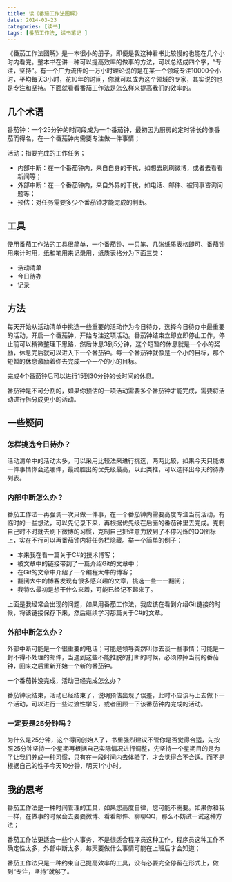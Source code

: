 ```yaml
---
title: 读《番茄工作法图解》
date: 2014-03-23
categories: [读书]
tags: [番茄工作法, 读书笔记 ]
---
```


《番茄工作法图解》是一本很小的册子，即便是我这种看书比较慢的也能在几个小时内看完。整本书在讲一种可以提高效率的做事的方法，可以总结成四个字，“专注，坚持”。有一个广为流传的一万小时理论说的是在某一个领域专注10000个小时，平均每天3小时，花10年的时间，你就可以成为这个领域的专家，其实说的也是专注和坚持。下面就看看番茄工作法是怎么样来提高我们的效率的。

## 几个术语

番茄钟：一个25分钟的时间段成为一个番茄钟，最初因为厨房的定时钟长的像番茄而得名，在一个番茄钟内需要专注做一件事情；

活动：指要完成的工作任务；

* 内部中断：在一个番茄钟内，来自自身的干扰，如想去刷刷微博，或者去看看新闻等；
* 外部中断：在一个番茄钟内，来自外界的干扰，如电话、邮件、被同事咨询问题等；
* 预估：对任务需要多少个番茄钟才能完成的判断。

## 工具

使用番茄工作法的工具很简单，一个番茄钟、一只笔、几张纸质表格即可、番茄钟用来计时用，纸和笔用来记录用，纸质表格分为下面三类：

* 活动清单
* 今日待办
* 记录

## 方法

每天开始从活动清单中挑选一些重要的活动作为今日待办，选择今日待办中最重要的活动，开启一个番茄钟，开始专注这项活动。番茄钟结束立即立即停止工作，停止前可以稍微整理下思路，然后休息3到5分钟，这个短暂的休息就是一个小的奖励，休息完后就可以进入下一个番茄钟。每一个番茄钟就像是一个小的目标，那个短暂的休息激励着你去完成一个一个的小的目标。

完成4个番茄钟后可以进行15到30分钟的长时间的休息。

番茄钟是不可分割的，如果你预估的一项活动需要多个番茄钟才能完成，需要将活动进行拆分成更小的活动。

## 一些疑问

### 怎样挑选今日待办？

活动清单中的活动太多，可以采用比较法来进行挑选，两两比较，如果今天只能做一件事情你会选哪件，最终胜出的优先级最高，以此类推，可以选择出今天的待办列表。

### 内部中断怎么办？

番茄工作法一再强调一次只做一件事，在一个番茄钟内需要高度专注当前活动，有临时的一些想法，可以先记录下来，再根据优先级在后面的番茄钟里去完成。克制自己时不时就去刷下微博的习惯，克制自己把注意力放到了不停闪烁的QQ图标上，实在不行可以再番茄钟内将任务栏隐藏。举一个简单的例子：

* 本来我在看一篇关于C#的技术博客；
* 被文章中的链接带到了一篇介绍Git的文章中；
* 在Git的文章中介绍了一个编程大牛的博客；
* 翻阅大牛的博客发现有很多感兴趣的文章，挑选一些一一翻阅；
* 我特么最初是想干什么来着，可能已经记不起来了。

上面是我经常会出现的问题，如果用番茄工作法，我应该在看到介绍Git链接的时候，将该链接保存下来，然后继续学习那篇关于C#的文章。

### 外部中断怎么办？

外部中断可能是一个很重要的电话；可能是领导突然叫你去谈一些事情；可能是一封不得不处理的邮件，当遇到这些不能推脱的打断的时候，必须停掉当前的番茄钟，回来之后重新开始一个新的番茄钟。

一个番茄钟没完成，活动已经完成怎么办？

番茄钟没结束，活动已经结束了，说明预估出现了误差，此时不应该马上去做下一个活动，可以进行一些过渡性学习，或者回顾一下该番茄钟内完成的活动。

### 一定要是25分钟吗？

为什么是25分钟，这个得问创始人了，书里强烈建议不管你是否觉得合适，先按照25分钟坚持一个星期再根据自己实际情况进行调整，先坚持一个星期目的是为了让我们养成一种习惯，只有在一段时间内去体验了，才会觉得合不合适。而不是根据自己的性子今天10分钟，明天1个小时。

## 我的思考

番茄工作法是一种时间管理的工具，如果您高度自律，您可能不需要。如果你和我一样，在做事的时候会去耍耍微博、看看邮件、聊聊QQ，那么不妨试一试这种方法；

番茄工作法更适合一些个人事务，不是很适合程序员这种工作，程序员这种工作不确定性太多，外部中断太多，每天要做什么事情可能在上班后才会知道；

番茄工作法只是一种约束自己提高效率的工具，没有必要完全停留在形式上，做到“专注，坚持”就够了。

